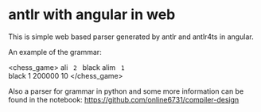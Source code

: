 # antlr with angular in web
This is simple web based parser generated by antlr and antlr4ts in angular.

An example of the grammar:

<chess_game>
    <player>
        <name> ali </name>
        <code> 2 </code>
        <color> black </color>
    </player>
    <player>
        <name> alim </name>
        <code> 1 </code>
        <color> black </color>
    </player>
    <result>
        <winner> 1 </winner>
        <time> 200000 </time>
        <moves> 10 </moves>
    </result>
</chess_game>


Also a parser for grammar in python and some more information can be found in the notebook:
https://github.com/online6731/compiler-design
